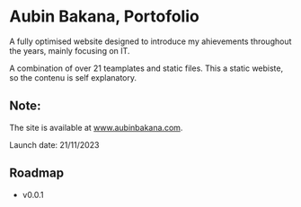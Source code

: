# Aubin Bakana, Portofolio

A fully optimised website designed to introduce my ahievements throughout the years, mainly focusing on IT. 

A combination of over 21 teamplates and static files. This a static webiste, so the contenu is self explanatory.

## Note:
The site is available at www.aubinbakana.com. 

Launch date: 21/11/2023

## Roadmap
* v0.0.1 
